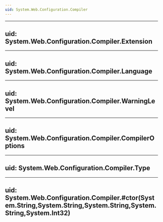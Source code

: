 ```yaml
---
uid: System.Web.Configuration.Compiler
---
```


---
uid: System.Web.Configuration.Compiler.Extension
---

---
uid: System.Web.Configuration.Compiler.Language
---

---
uid: System.Web.Configuration.Compiler.WarningLevel
---

---
uid: System.Web.Configuration.Compiler.CompilerOptions
---

---
uid: System.Web.Configuration.Compiler.Type
---

---
uid: System.Web.Configuration.Compiler.#ctor(System.String,System.String,System.String,System.String,System.Int32)
---
